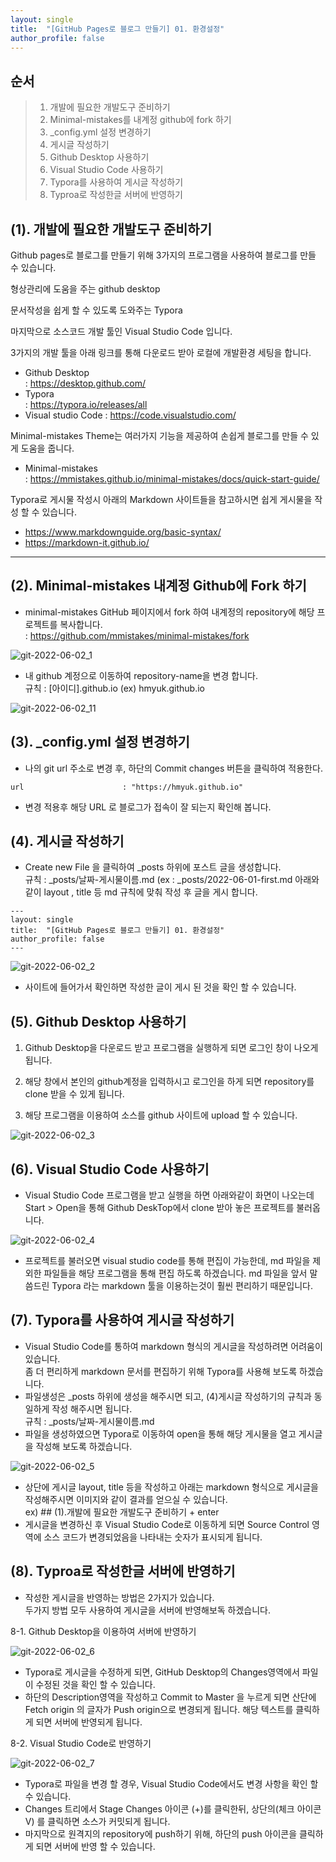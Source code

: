 ```yaml
---
layout: single
title:  "[GitHub Pages로 블로그 만들기] 01. 환경설정"
author_profile: false
---
```


## 순서

>1. 개발에 필요한 개발도구 준비하기
>2. Minimal-mistakes를 내계정 github에 fork 하기
>3. _config.yml 설정 변경하기
>4. 게시글 작성하기
>5. Github Desktop 사용하기
>6. Visual Studio Code 사용하기
>7. Typora를 사용하여 게시글 작성하기
>8. Typroa로 작성한글 서버에 반영하기



## (1). 개발에 필요한 개발도구 준비하기

Github pages로 블로그를 만들기 위해 3가지의 프로그램을 사용하여 블로그를 만들 수 있습니다. 

형상관리에 도움을 주는 github desktop 

문서작성을 쉽게 할 수 있도록 도와주는 Typora 

마지막으로 소스코드 개발 툴인 Visual Studio Code 입니다. 

3가지의 개발 툴을 아래 링크를 통해 다운로드 받아 로컬에 개발환경 세팅을 합니다. 

- Github Desktop  
  : https://desktop.github.com/ 
- Typora  
  : https://typora.io/releases/all 
- Visual studio Code
  : https://code.visualstudio.com/ 

Minimal-mistakes Theme는 여러가지 기능을 제공하여 손쉽게 블로그를 만들 수 있게 도움을 줍니다. 

- Minimal-mistakes  
  : https://mmistakes.github.io/minimal-mistakes/docs/quick-start-guide/ 

Typora로 게시물 작성시 아래의 Markdown 사이트들을 참고하시면 쉽게 게시물을 작성 할 수 있습니다. 

- https://www.markdownguide.org/basic-syntax/
- https://markdown-it.github.io/

-----



## (2). Minimal-mistakes 내계정 Github에 Fork 하기

- minimal-mistakes GitHub 페이지에서 fork 하여 내계정의 repository에 해당 프로젝트를 복사합니다.   
  : https://github.com/mmistakes/minimal-mistakes/fork

![git-2022-06-02_1](../images/2022-06-01-git_01/git-2022-06-02_1.png)

- 내 github 계정으로 이동하여 repository-name을 변경 합니다.  
  규칙 : [아이디].github.io  (ex) hmyuk.github.io

![git-2022-06-02_11](../images/2022-06-01-git_01/git-2022-06-02_11.png)

## (3). _config.yml 설정 변경하기 

- 나의 git url 주소로 변경 후, 하단의 Commit changes 버튼을 클릭하여 적용한다.

```
url                      : "https://hmyuk.github.io"
```

- 변경 적용후 해당 URL 로 블로그가 접속이 잘 되는지 확인해 봅니다.



## (4). 게시글 작성하기

- Create new File 을 클릭하여 _posts 하위에 포스트 글을 생성합니다.  
  규칙 : _posts/날짜-게시물이름.md    (ex : _posts/2022-06-01-first.md
  아래와 같이 layout , title 등 md 규칙에 맞춰 작성 후 글을 게시 합니다.

```
---
layout: single
title:  "[GitHub Pages로 블로그 만들기] 01. 환경설정"
author_profile: false
---
```

![git-2022-06-02_2](../images/2022-06-01-git_01/git-2022-06-02_2.png)

- 사이트에 들어가서 확인하면 작성한 글이 게시 된 것을 확인 할 수 있습니다.

 

## (5). Github Desktop 사용하기

1. Github Desktop을 다운로드 받고 프로그램을 실행하게 되면 로그인 창이 나오게 됩니다.

2. 해당 창에서 본인의 github계정을 입력하시고 로그인을 하게 되면 repository를 clone 받을 수 있게 됩니다.

3. 해당 프로그램을 이용하여 소스를 github 사이트에 upload 할 수 있습니다.

![git-2022-06-02_3](../images/2022-06-01-git_01/git-2022-06-02_3.png)



## (6). Visual Studio Code 사용하기

- Visual Studio Code 프로그램을 받고 실행을 하면 아래와같이 화면이 나오는데 Start > Open을 통해 Github DeskTop에서 clone 받아 놓은 프로젝트를 불러옵니다.

![git-2022-06-02_4](../images/2022-06-01-git_01/git-2022-06-02_4.png)

- 프로젝트를 불러오면 visual studio code를 통해 편집이 가능한데, md 파일을 제외한 파일들을 해당 프로그램을 통해 편집 하도록 하겠습니다. 
  md 파일을 앞서 말씀드린 Typora 라는 markdown 툴을 이용하는것이 훨씬 편리하기 때문입니다.



## (7). Typora를 사용하여 게시글 작성하기

- Visual Studio Code를 통하여 markdown 형식의 게시글을 작성하려면 어려움이 있습니다.  
  좀 더 편리하게 markdown 문서를 편집하기 위해 Typora를 사용해 보도록 하겠습니다.
- 파일생성은 _posts 하위에 생성을 해주시면 되고, (4)게시글 작성하기의 규칙과 동일하게 작성 해주시면 됩니다.  
  규칙 : _posts/날짜-게시물이름.md
- 파일을 생성하였으면 Typora로 이동하여 open을 통해 해당 게시물을 열고 게시글을 작성해 보도록 하겠습니다.

![git-2022-06-02_5](../images/2022-06-01-git_01/git-2022-06-02_5.png)

- 상단에 게시글 layout, title 등을 작성하고 아래는 markdown 형식으로 게시글을 작성해주시면 이미지와 같이 결과를 얻으실 수 있습니다.  
  ex) ## (1).개발에 필요한 개발도구 준비하기 + enter
- 게시글을 변경하신 후 Visual Studio Code로 이동하게 되면 Source Control 영역에 소스 코드가 변경되었음을 나타내는 숫자가 표시되게 됩니다. 



## (8). Typroa로 작성한글 서버에 반영하기

- 작성한 게시글을 반영하는 방법은 2가지가 있습니다.   
  두가지 방법 모두 사용하여 게시글을 서버에 반영해보독 하겠습니다.

8-1.  Github Desktop을 이용하여 서버에 반영하기

![git-2022-06-02_6](../images/2022-06-01-git_01/git-2022-06-02_6.png)

- Typora로 게시글을 수정하게 되면, GitHub Desktop의 Changes영역에서 파일이 수정된 것을 확인 할 수 있습니다.
- 하단의 Description영역을 작성하고 Commit to Master 을 누르게 되면 산단에 Fetch origin 의 글자가 Push origin으로 변경되게 됩니다. 해당 텍스트를 클릭하게 되면 서버에 반영되게 됩니다.



8-2. Visual Studio Code로 반영하기

![git-2022-06-02_7](../images/2022-06-01-git_01/git-2022-06-02_7.png)

- Typora로 파일을 변경 할 경우, Visual Studio Code에서도 변경 사항을 확인 할 수 있습니다.
- Changes 트리에서 Stage Changes 아이콘 (+)를 클릭한뒤, 상단의(체크 아이콘 V) 를 클릭하면 소스가 커밋되게 됩니다.
- 마지막으로 원격지의 repository에 push하기 위해, 하단의 push 아이콘을 클릭하게 되면 서버에 반영 할 수 있습니다.




